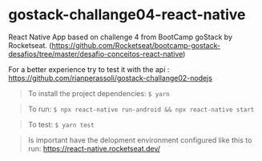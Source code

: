 # gostack-challange04-react-native

React Native App based on challenge 4 from BootCamp goStack by Rocketseat.
(https://github.com/Rocketseat/bootcamp-gostack-desafios/tree/master/desafio-conceitos-react-native)

For a better experience try to test it with the api : https://github.com/rianperassoli/gostack-challange02-nodejs


> To install the project dependencies: `$ yarn`

> To run: `$ npx react-native run-android && npx react-native start`

> To test: `$ yarn test`

> Is important have the delopment environment configured like this to run: https://react-native.rocketseat.dev/
